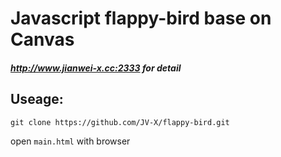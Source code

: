 # Javascript  flappy-bird base on Canvas

##### http://www.jianwei-x.cc:2333 for detail


## Useage:
`git clone https://github.com/JV-X/flappy-bird.git`

open `main.html` with browser
